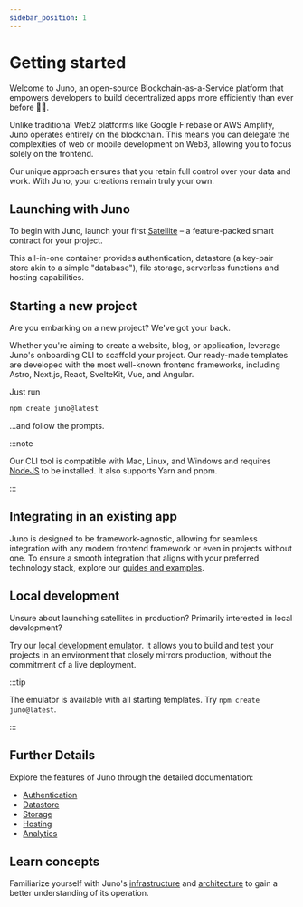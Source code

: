 ```yaml
---
sidebar_position: 1
---
```


# Getting started

Welcome to Juno, an open-source Blockchain-as-a-Service platform that empowers developers to build decentralized apps more efficiently than ever before 🚀🤯.

Unlike traditional Web2 platforms like Google Firebase or AWS Amplify, Juno operates entirely on the blockchain. This means you can delegate the complexities of web or mobile development on Web3, allowing you to focus solely on the frontend.

Our unique approach ensures that you retain full control over your data and work. With Juno, your creations remain truly your own.

## Launching with Juno

To begin with Juno, launch your first [Satellite](/docs/add-juno-to-an-app/create-a-satellite.md) – a feature-packed smart contract for your project.

This all-in-one container provides authentication, datastore (a key-pair store akin to a simple "database"), file storage, serverless functions and hosting capabilities.

## Starting a new project

Are you embarking on a new project? We've got your back.

Whether you're aiming to create a website, blog, or application, leverage Juno's onboarding CLI to scaffold your project. Our ready-made templates are developed with the most well-known frontend frameworks, including Astro, Next.js, React, SvelteKit, Vue, and Angular.

Just run

```bash
npm create juno@latest
```

...and follow the prompts.

:::note

Our CLI tool is compatible with Mac, Linux, and Windows and requires [NodeJS](https://nodejs.org/en) to be installed. It also supports Yarn and pnpm.

:::

## Integrating in an existing app

Juno is designed to be framework-agnostic, allowing for seamless integration with any modern frontend framework or even in projects without one. To ensure a smooth integration that aligns with your preferred technology stack, explore our [guides and examples](/docs/category/guides-and-examples).

## Local development

Unsure about launching satellites in production? Primarily interested in local development?

Try our [local development emulator](./miscellaneous/local-development.md). It allows you to build and test your projects in an environment that closely mirrors production, without the commitment of a live deployment.

:::tip

The emulator is available with all starting templates. Try `npm create juno@latest`.

:::

## Further Details

Explore the features of Juno through the detailed documentation:

- [Authentication](build/authentication.md)
- [Datastore](build/datastore.md)
- [Storage](build/storage.md)
- [Hosting](build/hosting.md)
- [Analytics](build/analytics.md)

## Learn concepts

Familiarize yourself with Juno's [infrastructure](category/infrastructure) and [architecture](architecture.md) to gain a better understanding of its operation.
